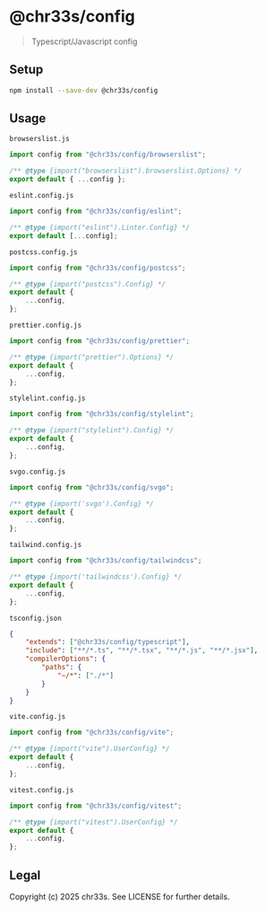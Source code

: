 # @chr33s/config

> Typescript/Javascript config

## Setup

```sh
npm install --save-dev @chr33s/config
```

## Usage

`browserslist.js`

```js
import config from "@chr33s/config/browserslist";

/** @type {import("browserslist").browserslist.Options} */
export default { ...config };
```

`eslint.config.js`

```js
import config from "@chr33s/config/eslint";

/** @type {import("eslint").Linter.Config} */
export default [...config];
```

`postcss.config.js`

```js
import config from "@chr33s/config/postcss";

/** @type {import("postcss").Config} */
export default {
	...config,
};
```

`prettier.config.js`

```js
import config from "@chr33s/config/prettier";

/** @type {import("prettier").Options} */
export default {
	...config,
};
```

`stylelint.config.js`

```js
import config from "@chr33s/config/stylelint";

/** @type {import("stylelint").Config} */
export default {
	...config,
};
```

`svgo.config.js`

```js
import config from "@chr33s/config/svgo";

/** @type {import('svgo').Config} */
export default {
	...config,
};
```

`tailwind.config.js`

```js
import config from "@chr33s/config/tailwindcss";

/** @type {import('tailwindcss').Config} */
export default {
	...config,
};
```

`tsconfig.json`

```json
{
	"extends": ["@chr33s/config/typescript"],
	"include": ["**/*.ts", "**/*.tsx", "**/*.js", "**/*.jsx"],
	"compilerOptions": {
		"paths": {
			"~/*": ["./*"]
		}
	}
}
```

`vite.config.js`

```js
import config from "@chr33s/config/vite";

/** @type {import("vite").UserConfig} */
export default {
	...config,
};
```

`vitest.config.js`

```js
import config from "@chr33s/config/vitest";

/** @type {import("vitest").UserConfig} */
export default {
	...config,
};
```

## Legal

Copyright (c) 2025 chr33s. See LICENSE for further details.

